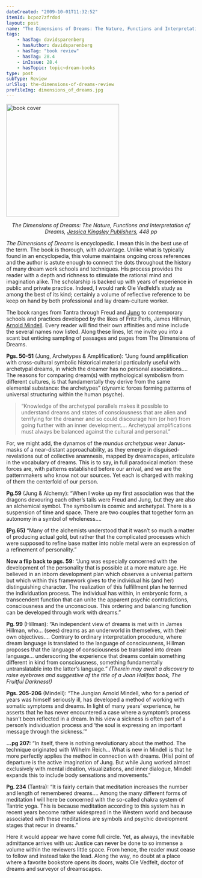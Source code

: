 ```yaml
---
dateCreated: "2009-10-01T11:32:52"
itemId: bcpoz7zfrdod
layout: post
name: "The Dimensions of Dreams: The Nature, Functions and Interpretation of Dreams by Ole Vedfelt"
tags:
    - hasTag: davidsparenberg
    - hasAuthor: davidsparenberg
    - hasTag: "book review"
    - hasTag: 28.4
    - inIssue: 28.4
    - hasTopic: topic~dream-books
type: post
subType: Review
urlSlug: the-dimensions-of-dreams-review
profileImg: dimensions_of_dreams.jpg
---
```


<a href="https://us.jkp.com/products/the-dimensions-of-dreams"><img src="../images/dimensions_of_dreams.jpg" alt="book cover" width="300" height="auto"/></a>

<!--nopreview--><div style="text-align:center"><i>The Dimensions of Dreams: The Nature, Functions and Interpretation of Dreams, <a href="https://us.jkp.com/products/the-dimensions-of-dreams">Jessica Kingsley Publishers</a>, 448 pp</i></div><!--/nopreview-->

_The Dimensions of Dreams_ is encyclopedic. I mean this in the best use of the term. The book is thorough, with advantage. Unlike what is typically found in an encyclopedia, this volume maintains ongoing cross references and the author is astute enough to connect the dots throughout the history of many dream work schools and techniques. His process provides the reader with a depth and richness to stimulate the rational mind and imagination alike. The scholarship is backed up with years of experience in public and private practice. Indeed, I would rank Ole Vedfeld’s study as among the best of its kind; certainly a volume of reflective reference to be keep on hand by both professional and lay dream-culture worker.

The book ranges from Tantra through Freud and [Jung](../topic~jung_and_dreams) to contemporary schools and practices developed by the likes of Fritz Perls, James Hillman, [Arnold Mindell](../@arnoldmindell/). Every reader will find their own affinities and mine include the several names now listed. Along these lines, let me invite you into a scant but enticing sampling of passages and pages from The Dimensions of Dreams.

**Pgs. 50-51** (Jung, Archetypes & Amplification): “Jung found amplification with cross-cultural symbolic historical material particularly useful with archetypal dreams, in which the dreamer has no personal associations…. The reasons for comparing dream(s) with mythological symbolism from different cultures, is that fundamentally they derive from the same elemental substance: the archetypes” (dynamic forces forming patterns of universal structuring within the human psyche).

> “Knowledge of the archetypal parallels makes it possible to understand dreams and states of consciousness that are alien and terrifying for the dreamer and so could discourage him (or her) from going further with an inner development…. Archetypal amplifications must always be balanced against the cultural and personal.”

For, we might add, the dynamos of the _mundus archetypus_ wear Janus-masks of a near-distant approachability, as they emerge in disguised-revelations out of collective anamnesis, mapped by dreamscapes, articulate in the vocabulary of dreams. This is to say, in full paradoxical motion: these forces are, with patterns established before our arrival, and we are the patternmakers who know not our sources. Yet each is charged with making of them the centerfold of our person.

**Pg.59** (Jung & Alchemy): “When I woke up my first association was that the dragons devouring each other’s tails were Freud and Jung, but they are also an alchemical symbol. The symbolism is cosmic and archetypal. There is a suspension of time and space. There are two couples that together form an autonomy in a symbol of wholeness….

**(Pg.65)** “Many of the alchemists understood that it wasn’t so much a matter of producing actual gold, but rather that the complicated processes which were supposed to refine base matter into noble metal were an expression of a refinement of personality.”

**Now a flip back to pgs. 59:** “Jung was especially concerned with the development of the personality that is possible at a more mature age. He believed in an inborn development plan which observes a universal pattern but which within this framework gives to the individual his (and her) distinguishing character. The realization of this fulfillment plan he termed the individuation process. The individual has within, in embryonic form, a transcendent function that can unite the apparent psychic contradictions, consciousness and the unconscious. This ordering and balancing function can be developed through work with dreams.”

**Pg. 99** (Hillman): “An independent view of dreams is met with in James Hillman, who… (sees) dreams as an underworld in themselves, with their own objectives…. Contrary to ordinary interpretation procedure, where dream language is translated to the language of consciousness, Hillman proposes that the language of consciousness be translated into dream language… underscoring the experience that dreams contain something different in kind from consciousness, something fundamentally untranslatable into the latter’s language.” _(Therein may await a discovery to raise eyebrows and suggestive of the title of a Joan Halifax book, The Fruitful Darkness!)_

**Pgs. 205-206** (Mindell): “The Jungian Arnold Mindell, who for a period of years was himself seriously ill, has developed a method of working with somatic symptoms and dreams. In light of many years’ experience, he asserts that he has never encountered a case where a symptom’s process hasn’t been reflected in a dream. In his view a sickness is often part of a person’s individuation process and ‘the soul is expressing an important message through the sickness.’”

**…pg 207:** “In itself, there is nothing revolutionary about the method. The technique originated with Wilhelm Reich… What is new in Mindell is that he more perfectly applies the method in connection with dreams. (His) point of departure is the active imagination of Jung. But while Jung worked almost exclusively with mental ideation, visualizations, and inner dialogue, Mindell expands this to include body sensations and movements.”

**Pg. 234** (Tantra): “It is fairly certain that meditation increases the number and length of remembered dreams…. Among the many different forms of meditation I will here be concerned with the so-called chakra system of Tantric yoga. This is because meditation according to this system has in recent years become rather widespread in the Western world and because associated with these meditations are symbols and psychic development stages that recur in dreams.”

Here it would appear we have come full circle. Yet, as always, the inevitable admittance arrives with us: Justice can never be done to so immense a volume within the reviewers little space. From hence, the reader must cease to follow and instead take the lead. Along the way, no doubt at a place where a favorite bookstore opens its doors, waits Ole Vedfelt, doctor of dreams and surveyor of dreamscapes.
